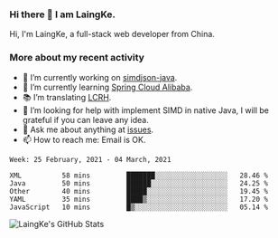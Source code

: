 ### Hi there 👋 I am LaingKe.

Hi, I'm LaingKe, a full-stack web developer from China.

### More about my recent activity

- 🔭 I’m currently working on [simdjson-java](https://github.com/laingke/simdjson-java).
- 🌱 I’m currently learning [Spring Cloud Alibaba](https://github.com/alibaba/spring-cloud-alibaba).
- :books: I’m translating [LCRH](https://github.com/LCTT/LCRH).
- 🤔 I’m looking for help with implement SIMD in native Java, I will be grateful if you can leave any idea.
- 💬 Ask me about anything at [issues](https://github.com/laingke/laingke/issues).
- 📫 How to reach me: Email is OK.

<!--START_SECTION:waka-->
```text
Week: 25 February, 2021 - 04 March, 2021

XML          58 mins         ███████░░░░░░░░░░░░░░░░░░   28.46 % 
Java         50 mins         ██████░░░░░░░░░░░░░░░░░░░   24.25 % 
Other        40 mins         █████░░░░░░░░░░░░░░░░░░░░   19.45 % 
YAML         35 mins         ████▒░░░░░░░░░░░░░░░░░░░░   17.20 % 
JavaScript   10 mins         █▒░░░░░░░░░░░░░░░░░░░░░░░   05.14 % 
```
<!--END_SECTION:waka-->

![LaingKe's GitHub Stats](https://github-readme-stats.vercel.app/api?username=laingke&show_icons=true&theme=nightowl&count_private=true)
